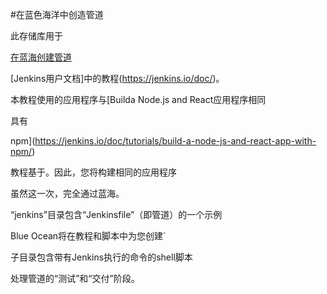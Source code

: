 #在蓝色海洋中创造管道



此存储库用于

[在蓝海创建管道](https://jenkins.io/doc/tutorials/create-a-pipeline-in-blue-ocean/)

[Jenkins用户文档]中的教程(https://jenkins.io/doc/)。



本教程使用的应用程序与[Builda Node.js and React应用程序相同

具有

npm](https://jenkins.io/doc/tutorials/build-a-node-js-and-react-app-with-npm/)

教程基于。因此，您将构建相同的应用程序

虽然这一次，完全通过蓝海。



“jenkins”目录包含“Jenkinsfile”（即管道）的一个示例

Blue Ocean将在教程和脚本中为您创建`

子目录包含带有Jenkins执行的命令的shell脚本

处理管道的“测试”和“交付”阶段。
